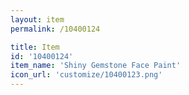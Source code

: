 ```yaml
---
layout: item
permalink: /10400124

title: Item
id: '10400124'
item_name: 'Shiny Gemstone Face Paint'
icon_url: 'customize/10400123.png'
---
```

